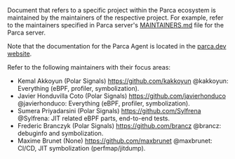 Document that refers to a specific project within the Parca ecosystem
is maintained by the maintainers of the respective project. For example, refer
to the maintainers specified in Parca server's
[MAINTAINERS.md](https://github.com/parca/parca/blob/main/MAINTAINERS.md)
file for the Parca server.

Note that the documentation for the Parca Agent is located in the [parca.dev website](https://www.parca.dev/docs/overview).

Refer to the following maintainers with their focus areas:

* Kemal Akkoyun (Polar Signals) <https://github.com/kakkoyun> @kakkoyun: Everything (eBPF, profiler, symbolization).
* Javier Honduvilla Coto (Polar Signals) <https://github.com/javierhonduco> @javierhonduco: Everything (eBPF, profiler, symbolization).
* Sumera Priyadarsini (Polar Signals) <https://github.com/Sylfrena> @Sylfrena: JIT related eBPF parts, end-to-end tests.
* Frederic Branczyk (Polar Signals) <https://github.com/brancz> @brancz: debuginfo and symbolization.
* Maxime Brunet (None) <https://github.com/maxbrunet> @maxbrunet: CI/CD, JIT symbolization (perfmap/jitdump).
